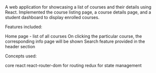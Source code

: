  A web application for showcasing a list of courses and their details using React. Implemented the
 course listing page, a course details page, and a student dashboard to display enrolled courses.

 Features included:

 Home page - list of all courses
 On clicking the particular course, the corresponding info page will be shown
 Search feature provided in the header section

 Concepts used:

 core react
 react-router-dom for routing
 redux for state management
 